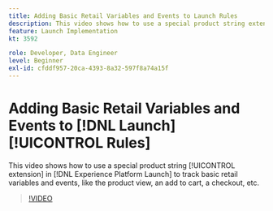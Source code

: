```yaml
---
title: Adding Basic Retail Variables and Events to Launch Rules
description: This video shows how to use a special product string extension in Launch to track basic retail variables and events, like the product view, an add to cart, a checkout, etc.
feature: Launch Implementation
kt: 3592

role: Developer, Data Engineer
level: Beginner
exl-id: cfddf957-20ca-4393-8a32-597f8a74a15f
---
```

# Adding Basic Retail Variables and Events to [!DNL Launch] [!UICONTROL Rules]

This video shows how to use a special product string [!UICONTROL extension] in [!DNL Experience Platform Launch] to track basic retail variables and events, like the product view, an add to cart, a checkout, etc.

>[!VIDEO](https://video.tv.adobe.com/v/28763/?quality=12&learn=on)

